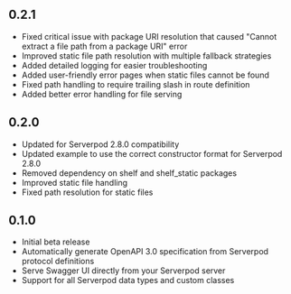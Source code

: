 ## 0.2.1

- Fixed critical issue with package URI resolution that caused "Cannot extract a file path from a package URI" error
- Improved static file path resolution with multiple fallback strategies
- Added detailed logging for easier troubleshooting
- Added user-friendly error pages when static files cannot be found
- Fixed path handling to require trailing slash in route definition
- Added better error handling for file serving

## 0.2.0

- Updated for Serverpod 2.8.0 compatibility
- Updated example to use the correct constructor format for Serverpod 2.8.0
- Removed dependency on shelf and shelf_static packages
- Improved static file handling
- Fixed path resolution for static files

## 0.1.0

- Initial beta release
- Automatically generate OpenAPI 3.0 specification from Serverpod protocol definitions
- Serve Swagger UI directly from your Serverpod server
- Support for all Serverpod data types and custom classes
